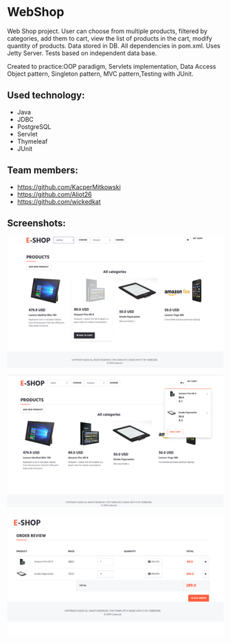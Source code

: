 # WebShop

Web Shop project. User can choose from multiple products, filtered by categories, add them to cart, view the list of products in the cart, modify quantity of products. Data stored in DB. All dependencies in pom.xml. Uses Jetty Server. Tests based on independent data base.

Created to practice:OOP paradigm, Servlets implementation, Data Access Object pattern, Singleton pattern, MVC pattern,Testing with JUnit.

## Used technology:
- Java
- JDBC
- PostgreSQL
- Servlet
- Thymeleaf
- JUnit

## Team members:
- https://github.com/KacperMitkowski
- https://github.com/Aliot26
- https://github.com/wickedkat

## Screenshots:
![ScreenShot](https://github.com/Aliot26/WebShop/blob/master/src/main/webapp/static/img/print-screen/change-product.png?raw=true)

![ScreenShot](https://github.com/Aliot26/WebShop/blob/master/src/main/webapp/static/img/print-screen/products-in-cart.png?raw=true)

![ScreenShot](https://github.com/Aliot26/WebShop/blob/master/src/main/webapp/static/img/print-screen/order-list.png?raw=true)

